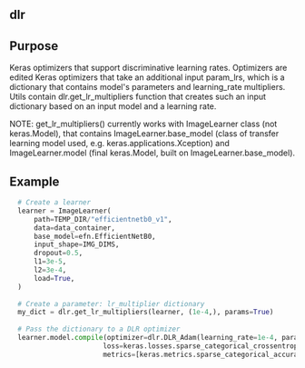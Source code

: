 ## dlr 

## Purpose

Keras optimizers that support discriminative learning rates. Optimizers are edited Keras optimizers that take an additional
input param_lrs, which is a dictionary that contains model's parameters and learning_rate multipliers.
Utils contain dlr.get_lr_multipliers function that creates such an input dictionary based on an input model and a learning rate.

NOTE: get_lr_multipliers() currently works with ImageLearner class (not keras.Model), that contains ImageLearner.base_model (class of transfer learning model used, e.g. keras.applications.Xception) and ImageLearner.model (final keras.Model, built on ImageLearner.base_model).

## Example

```python
  # Create a learner
  learner = ImageLearner(
      path=TEMP_DIR/"efficientnetb0_v1",
      data=data_container,
      base_model=efn.EfficientNetB0,
      input_shape=IMG_DIMS,
      dropout=0.5,
      l1=3e-5,
      l2=3e-4,
      load=True,
  )
  
  # Create a parameter: lr_multiplier dictionary
  my_dict = dlr.get_lr_multipliers(learner, (1e-4,), params=True)
  
  # Pass the dictionary to a DLR optimizer 
  learner.model.compile(optimizer=dlr.DLR_Adam(learning_rate=1e-4, param_lrs=my_dict),
                       loss=keras.losses.sparse_categorical_crossentropy,
                       metrics=[keras.metrics.sparse_categorical_accuracy])
```

